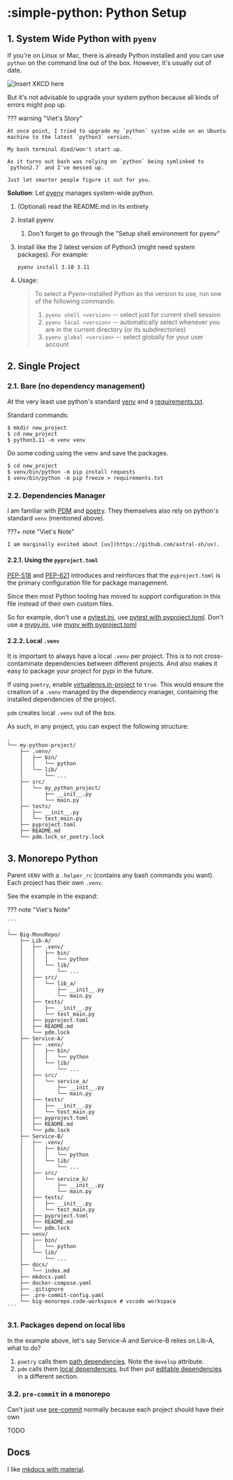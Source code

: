 # :simple-python: Python Setup

## 1. System Wide Python with `pyenv`

If you're on Linux or Mac, there is already Python installed and you can use `python` on the command line out of the box. 
However, it's usually out of date.

![Insert XKCD here](https://imgs.xkcd.com/comics/python_environment_2x.png)

But it's not advisable to upgrade your system python because all kinds of errors might pop up. 

??? warning "Viet's Story"

    At once point, I tried to upgrade my `python` system wide on an Ubuntu machine to the latest `python3` version.

    My bash terminal died/won't start up.

    As it turns out bash was relying on `python` being symlinked to `python2.7` and I've messed up.

    Just let smarter people figure it out for you.

**Solution**: Let [pyenv][1] manages system-wide python.

1. (Optional) read the README.md in its entirety
2. Install pyenv
    1. Don't forget to go through the "Setup shell environment for pyenv"
3. Install like the 2 latest version of Python3 (might need system packages). For example:
   ```{ ..console .copy }
   pyenv install 3.10 3.11
   ```

4. Usage:

    > To select a Pyenv-installed Python as the version to use, run one of the following commands:
    > 
    > 1. `pyenv shell <version>` -- select just for current shell session
    > 2. `pyenv local <version>` -- automatically select whenever you are in the current directory (or its subdirectories)
    > 3. `pyenv global <version>` -- select globally for your user account



[1]: https://github.com/pyenv/pyenv

## 2. Single Project

### 2.1. Bare (no dependency management)
At the very least use python's standard [venv](https://docs.python.org/3/library/venv.html) and a [requirements.txt](https://realpython.com/what-is-pip/#using-requirements-files).

Standard commands:

```{ ..console }
$ mkdir new_project
$ cd new_project
$ python3.11 -m venv venv
```

Do some coding using the venv and save the packages.

```{ ..console }
$ cd new_project
$ venv/bin/python -m pip install requests
$ venv/bin/python -m pip freeze > requirements.txt
```

### 2.2. Dependencies Manager
I am familiar with [PDM](https://pdm-project.org/) and [poetry](https://python-poetry.org/). 
They themselves also rely on python's standard `venv` (mentioned above).

???+ note "Viet's Note"

    I am marginally excited about [uv](https://github.com/astral-sh/uv).

#### 2.2.1. Using the `pyproject.toml`

[PEP-518](https://peps.python.org/pep-0518/) and [PEP-621](https://peps.python.org/pep-0621/) introduces and reinforces that the `pyproject.toml` is the primary configuration file for package management.

Since then most Python tooling has moved to support configuration in this file instead of their own custom files.

So for example, don't use a [pytest.ini](https://docs.pytest.org/en/stable/reference/customize.html#pytest-ini), use [pytest with pyproject.toml](https://docs.pytest.org/en/stable/reference/customize.html#pytest-ini). Don't use a [mypy.ini](https://docs.pytest.org/en/stable/reference/customize.html#pytest-ini), use [mypy with pyproject.toml](https://mypy.readthedocs.io/en/stable/config_file.html#using-a-pyproject-toml-file)


#### 2.2.2. Local `.venv`
It is important to always have a local `.venv` per project.
This is to not cross-contaminate dependencies between different projects. And also makes it easy to package your project for pypi in the future.

If using `poetry`, enable [virtualenvs.in-project](https://python-poetry.org/docs/configuration/#virtualenvsin-project) to `true`. This would ensure the creation of a `.venv` managed by the dependency manager, containing the installed dependencies of the project.

`pdm` creates local `.venv` out of the box.

As such, in any project, you can expect the following structure:

```
.
└── my-python-project/
    ├── .venv/
    │   ├── bin/
    │   │   └── python
    │   └── lib/
    │       └── ...
    ├── src/
    │   └── my_python_project/
    │       ├── __init__.py
    │       └── main.py
    ├── tests/
    │   ├── __init__.py
    │   └── test_main.py
    ├── pyproject.toml
    ├── README.md
    └── pdm.lock_or_poetry.lock
```

## 3. Monorepo Python
Parent `VENV` with a `.helper_rc` (contains any bash commands you want). Each project has their own `.venv`.

See the example in the expand:

??? note "Viet's Note"

    ```
    .
    └── Big-MonoRepo/
        ├── Lib-A/
        │   ├── .venv/
        │   │   ├── bin/
        │   │   │   └── python
        │   │   └── lib/
        │   │       └── ...
        │   ├── src/
        │   │   └── lib_a/
        │   │       ├── __init__.py
        │   │       └── main.py
        │   ├── tests/
        │   │   ├── __init__.py
        │   │   └── test_main.py
        │   ├── pyproject.toml
        │   ├── README.md
        │   └── pdm.lock
        ├── Service-A/
        │   ├── .venv/
        │   │   ├── bin/
        │   │   │   └── python
        │   │   └── lib/
        │   │       └── ...
        │   ├── src/
        │   │   └── service_a/
        │   │       ├── __init__.py
        │   │       └── main.py
        │   ├── tests/
        │   │   ├── __init__.py
        │   │   └── test_main.py
        │   ├── pyproject.toml
        │   ├── README.md
        │   └── pdm.lock
        ├── Service-B/
        │   ├── .venv/
        │   │   ├── bin/
        │   │   │   └── python
        │   │   └── lib/
        │   │       └── ...
        │   ├── src/
        │   │   └── service_b/
        │   │       ├── __init__.py
        │   │       └── main.py
        │   ├── tests/
        │   │   ├── __init__.py
        │   │   └── test_main.py
        │   ├── pyproject.toml
        │   ├── README.md
        │   └── pdm.lock
        ├── venv/
        │   ├── bin/
        │   │   └── python
        │   └── lib/
        │       └── ...
        ├── docs/
        │   └── index.md
        ├── mkdocs.yaml
        ├── docker-compose.yaml
        ├── .gitignore
        ├── .pre-commit-config.yaml
        └── big-monorepo.code-workspace # vscode workspace
    ```

### 3.1. Packages depend on local libs

In the example above, let's say Service-A and Service-B relies on Lib-A, what to do?

1. `poetry` calls them [path dependencies](https://python-poetry.org/docs/dependency-specification/#path-dependencies). Note the `develop` attribute.
2. `pdm` calls them [local dependencies](https://pdm-project.org/latest/usage/dependency/#local-dependencies), but then put [editable dependencies](https://pdm-project.org/latest/usage/dependency/#editable-dependencies) in a different section.

### 3.2. `pre-commit` in a monorepo

Can't just use [pre-commit](https://pre-commit.com/) normally because each project should have their own 

TODO


## Docs

I like [mkdocs with material](https://squidfunk.github.io/mkdocs-material/getting-started/).